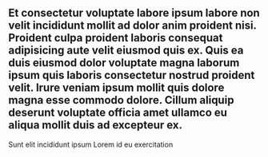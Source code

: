 ## Et consectetur voluptate labore ipsum labore non velit incididunt mollit ad dolor anim proident nisi. Proident culpa proident laboris consequat adipisicing aute velit eiusmod quis ex. Quis ea duis eiusmod dolor voluptate magna laborum ipsum quis laboris consectetur nostrud proident velit. Irure veniam ipsum mollit quis dolore magna esse commodo dolore. Cillum aliquip deserunt voluptate officia amet ullamco eu aliqua mollit duis ad excepteur ex.

Sunt elit incididunt ipsum Lorem id eu exercitation
